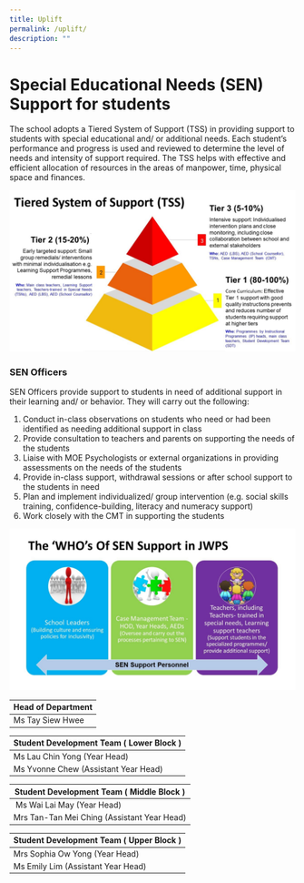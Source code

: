 ```yaml
---
title: Uplift
permalink: /uplift/
description: ""
---
```





# Special Educational Needs (SEN) Support for students

The school adopts a Tiered System of Support (TSS) in providing support to students with special educational and/ or additional needs. Each student’s performance and progress is used and reviewed to determine the level of needs and intensity of support required. The TSS helps with effective and efficient allocation of resources in the areas of manpower, time, physical space and finances.

![TSS](/images/TSS.jpg)

### **SEN Officers**

SEN Officers provide support to students in need of additional support in their learning and/ or behavior. They will carry out the following:

1) Conduct in-class observations on students who need or had been identified as needing additional support in class
2) Provide consultation to teachers and parents on supporting the needs of the students
3) Liaise with MOE Psychologists or external organizations in providing assessments on the needs of the students
4) Provide in-class support, withdrawal sessions or after school support to the students in need
5) Plan and implement individualized/ group intervention (e.g. social skills training, confidence-building, literacy and numeracy support)
6) Work closely with the CMT in supporting the students

![TSNp](/images/TSN%20support%20personnel.jpg)




| Head of Department |
| --- |
| Ms Tay Siew Hwee  

  

| Student Development Team ( Lower Block ) |
| --- |
| Ms Lau Chin Yong  (Year Head) 
| Ms Yvonne Chew  (Assistant Year Head)


| Student Development Team ( Middle Block ) |
| --- |
|  Ms Wai Lai May  (Year Head)  
| Mrs Tan-Tan Mei Ching  (Assistant Year Head) 
 
 
| Student Development Team ( Upper Block ) |
| --- |
| Mrs Sophia Ow Yong  (Year Head) 
| Ms Emily Lim  (Assistant Year Head)